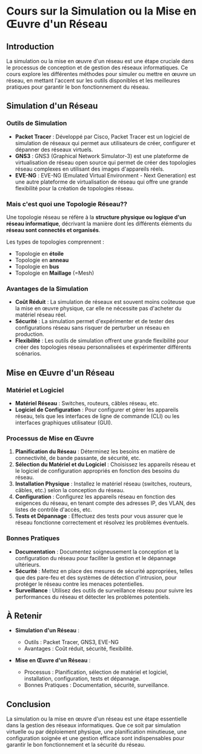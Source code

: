 # Cours sur la Simulation ou la Mise en Œuvre d'un Réseau

## Introduction

La simulation ou la mise en œuvre d'un réseau est une étape cruciale dans le processus de conception et de gestion des réseaux informatiques. Ce cours explore les différentes méthodes pour simuler ou mettre en œuvre un réseau, en mettant l'accent sur les outils disponibles et les meilleures pratiques pour garantir le bon fonctionnement du réseau.

## Simulation d'un Réseau

### Outils de Simulation

- **Packet Tracer** : Développé par Cisco, Packet Tracer est un logiciel de simulation de réseaux qui permet aux utilisateurs de créer, configurer et dépanner des réseaux virtuels.
- **GNS3** : GNS3 (Graphical Network Simulator-3) est une plateforme de virtualisation de réseau open source qui permet de créer des topologies réseau complexes en utilisant des images d'appareils réels.
- **EVE-NG** : EVE-NG (Emulated Virtual Environment - Next Generation) est une autre plateforme de virtualisation de réseau qui offre une grande flexibilité pour la création de topologies réseau.

### Mais c'est quoi une Topologie Réseau??

Une topologie réseau se réfère à la **structure physique ou logique d'un réseau informatique**, décrivant la manière dont les différents éléments du **réseau sont connectés et organisés**.

Les types de topologies comprennent :
- Topologie en **étoile**
- Topologie en **anneau**
- Topologie en **bus**
- Topologie en **Maillage** (=Mesh)

### Avantages de la Simulation

- **Coût Réduit** : La simulation de réseaux est souvent moins coûteuse que la mise en œuvre physique, car elle ne nécessite pas d'acheter du matériel réseau réel.
- **Sécurité** : La simulation permet d'expérimenter et de tester des configurations réseau sans risquer de perturber un réseau en production.
- **Flexibilité** : Les outils de simulation offrent une grande flexibilité pour créer des topologies réseau personnalisées et expérimenter différents scénarios.

## Mise en Œuvre d'un Réseau

### Matériel et Logiciel

- **Matériel Réseau** : Switches, routeurs, câbles réseau, etc.
- **Logiciel de Configuration** : Pour configurer et gérer les appareils réseau, tels que les interfaces de ligne de commande (CLI) ou les interfaces graphiques utilisateur (GUI).

### Processus de Mise en Œuvre

1. **Planification du Réseau** : Déterminez les besoins en matière de connectivité, de bande passante, de sécurité, etc.
2. **Sélection du Matériel et du Logiciel** : Choisissez les appareils réseau et le logiciel de configuration appropriés en fonction des besoins du réseau.
3. **Installation Physique** : Installez le matériel réseau (switches, routeurs, câbles, etc.) selon la conception du réseau.
4. **Configuration** : Configurez les appareils réseau en fonction des exigences du réseau, en tenant compte des adresses IP, des VLAN, des listes de contrôle d'accès, etc.
5. **Tests et Dépannage** : Effectuez des tests pour vous assurer que le réseau fonctionne correctement et résolvez les problèmes éventuels.

### Bonnes Pratiques

- **Documentation** : Documentez soigneusement la conception et la configuration du réseau pour faciliter la gestion et le dépannage ultérieurs.
- **Sécurité** : Mettez en place des mesures de sécurité appropriées, telles que des pare-feu et des systèmes de détection d'intrusion, pour protéger le réseau contre les menaces potentielles.
- **Surveillance** : Utilisez des outils de surveillance réseau pour suivre les performances du réseau et détecter les problèmes potentiels.

## À Retenir

- **Simulation d'un Réseau** :
  - Outils : Packet Tracer, GNS3, EVE-NG
  - Avantages : Coût réduit, sécurité, flexibilité.

- **Mise en Œuvre d'un Réseau** :
  - Processus : Planification, sélection de matériel et logiciel, installation, configuration, tests et dépannage.
  - Bonnes Pratiques : Documentation, sécurité, surveillance.

## Conclusion

La simulation ou la mise en œuvre d'un réseau est une étape essentielle dans la gestion des réseaux informatiques. Que ce soit par simulation virtuelle ou par déploiement physique, une planification minutieuse, une configuration soignée et une gestion efficace sont indispensables pour garantir le bon fonctionnement et la sécurité du réseau.

